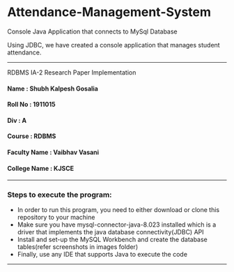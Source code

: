 # Attendance-Management-System
Console Java Application that connects to MySql Database

Using JDBC, we have created a console application that manages student attendance.

---------------------------------------------------------------------------------
RDBMS IA-2 Research Paper Implementation<br/>
#### Name : Shubh Kalpesh Gosalia<br/>
#### Roll No : 1911015<br/>
#### Div : A<br/>
#### Course : RDBMS<br/>
#### Faculty Name : Vaibhav Vasani<br/>
#### College Name : KJSCE<br/>

---------------------------------------------------------------------------------

### Steps to execute the program:<br/>
* In order to run this program, you need to either download or clone this repository to your machine
* Make sure you have mysql-connector-java-8.023 installed which is a driver that implements the java database connectivity(JDBC) API
* Install and set-up the MySQL Workbench and create the database tables(refer screenshots in images folder)
* Finally, use any IDE that supports Java to execute the code

---------------------------------------------------------------------------------

